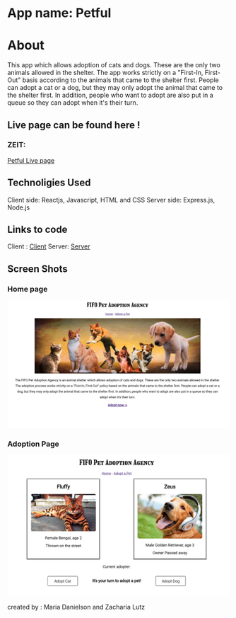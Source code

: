 # App name: Petful 

 # About
  This app which allows adoption of cats and dogs. These are the only two animals allowed in the shelter. The app works strictly on a "First-In, First-Out" basis according to the animals that came to the shelter first. People can adopt a cat or a dog, but they may only adopt the animal that came to the shelter first. In addition, people who want to adopt are also put in a queue so they can adopt when it's their turn.

## Live page can be found here !
### ZEIT:
[Petful Live page](https://zac-maria-petful.now.sh//)


## Technoligies Used
Client side: Reactjs, Javascript, HTML and CSS
Server side: Express.js, Node.js

## Links to code 
Client : [Client](https://github.com/thinkful-ei-heron/Zac-Maria_Petful_Client.git)
Server: [Server](https://github.com/thinkful-ei-heron/zac-maria-petful-server2.git)

## Screen Shots
### Home page 
![Main page](./images/main.png)
<!-- ### Pet Page
![Add Item](./images/adopt.png) -->
### Adoption Page
![Adoption](./images/adopt.png)


created by : Maria Danielson and Zacharia Lutz

